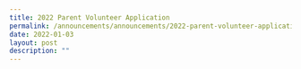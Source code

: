 ```yaml
---
title: 2022 Parent Volunteer Application
permalink: /announcements/announcements/2022-parent-volunteer-application
date: 2022-01-03
layout: post
description: ""
---
```

